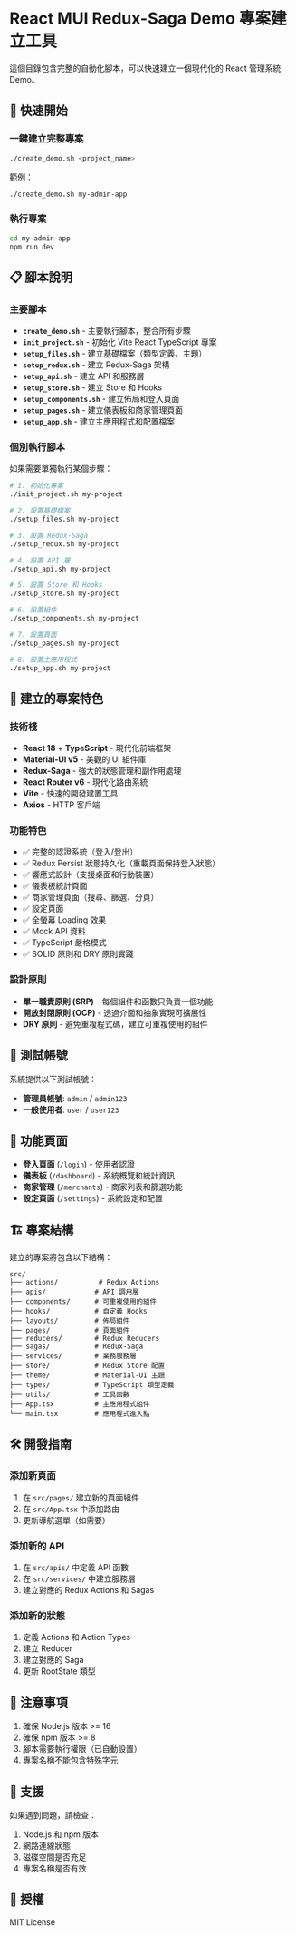 # React MUI Redux-Saga Demo 專案建立工具

這個目錄包含完整的自動化腳本，可以快速建立一個現代化的 React 管理系統 Demo。

## 🚀 快速開始

### 一鍵建立完整專案

```bash
./create_demo.sh <project_name>
```

範例：
```bash
./create_demo.sh my-admin-app
```

### 執行專案

```bash
cd my-admin-app
npm run dev
```

## 📋 腳本說明

### 主要腳本

- **`create_demo.sh`** - 主要執行腳本，整合所有步驟
- **`init_project.sh`** - 初始化 Vite React TypeScript 專案
- **`setup_files.sh`** - 建立基礎檔案（類型定義、主題）
- **`setup_redux.sh`** - 建立 Redux-Saga 架構
- **`setup_api.sh`** - 建立 API 和服務層
- **`setup_store.sh`** - 建立 Store 和 Hooks
- **`setup_components.sh`** - 建立佈局和登入頁面
- **`setup_pages.sh`** - 建立儀表板和商家管理頁面
- **`setup_app.sh`** - 建立主應用程式和配置檔案

### 個別執行腳本

如果需要單獨執行某個步驟：

```bash
# 1. 初始化專案
./init_project.sh my-project

# 2. 設置基礎檔案
./setup_files.sh my-project

# 3. 設置 Redux-Saga
./setup_redux.sh my-project

# 4. 設置 API 層
./setup_api.sh my-project

# 5. 設置 Store 和 Hooks
./setup_store.sh my-project

# 6. 設置組件
./setup_components.sh my-project

# 7. 設置頁面
./setup_pages.sh my-project

# 8. 設置主應用程式
./setup_app.sh my-project
```

## 🎯 建立的專案特色

### 技術棧
- **React 18** + **TypeScript** - 現代化前端框架
- **Material-UI v5** - 美觀的 UI 組件庫
- **Redux-Saga** - 強大的狀態管理和副作用處理
- **React Router v6** - 現代化路由系統
- **Vite** - 快速的開發建置工具
- **Axios** - HTTP 客戶端

### 功能特色
- ✅ 完整的認證系統（登入/登出）
- ✅ Redux Persist 狀態持久化（重載頁面保持登入狀態）
- ✅ 響應式設計（支援桌面和行動裝置）
- ✅ 儀表板統計頁面
- ✅ 商家管理頁面（搜尋、篩選、分頁）
- ✅ 設定頁面
- ✅ 全螢幕 Loading 效果
- ✅ Mock API 資料
- ✅ TypeScript 嚴格模式
- ✅ SOLID 原則和 DRY 原則實踐

### 設計原則
- **單一職責原則 (SRP)** - 每個組件和函數只負責一個功能
- **開放封閉原則 (OCP)** - 透過介面和抽象實現可擴展性
- **DRY 原則** - 避免重複程式碼，建立可重複使用的組件

## 🔐 測試帳號

系統提供以下測試帳號：

- **管理員帳號**: `admin` / `admin123`
- **一般使用者**: `user` / `user123`

## 📱 功能頁面

- **登入頁面** (`/login`) - 使用者認證
- **儀表板** (`/dashboard`) - 系統概覽和統計資訊
- **商家管理** (`/merchants`) - 商家列表和篩選功能
- **設定頁面** (`/settings`) - 系統設定和配置

## 🏗️ 專案結構

建立的專案將包含以下結構：

```
src/
├── actions/          # Redux Actions
├── apis/            # API 調用層
├── components/      # 可重複使用的組件
├── hooks/           # 自定義 Hooks
├── layouts/         # 佈局組件
├── pages/           # 頁面組件
├── reducers/        # Redux Reducers
├── sagas/           # Redux-Saga
├── services/        # 業務服務層
├── store/           # Redux Store 配置
├── theme/           # Material-UI 主題
├── types/           # TypeScript 類型定義
├── utils/           # 工具函數
├── App.tsx          # 主應用程式組件
└── main.tsx         # 應用程式進入點
```

## 🛠️ 開發指南

### 添加新頁面
1. 在 `src/pages/` 建立新的頁面組件
2. 在 `src/App.tsx` 中添加路由
3. 更新導航選單（如需要）

### 添加新的 API
1. 在 `src/apis/` 中定義 API 函數
2. 在 `src/services/` 中建立服務層
3. 建立對應的 Redux Actions 和 Sagas

### 添加新的狀態
1. 定義 Actions 和 Action Types
2. 建立 Reducer
3. 建立對應的 Saga
4. 更新 RootState 類型

## 📝 注意事項

1. 確保 Node.js 版本 >= 16
2. 確保 npm 版本 >= 8
3. 腳本需要執行權限（已自動設置）
4. 專案名稱不能包含特殊字元

## 🤝 支援

如果遇到問題，請檢查：
1. Node.js 和 npm 版本
2. 網路連線狀態
3. 磁碟空間是否充足
4. 專案名稱是否有效

## 📄 授權

MIT License 
